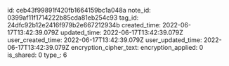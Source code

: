 id: ceb43f99891f420fb1664159bc1a048a
note_id: 0399af11f1714222b85cda81eb254c93
tag_id: 24dfc92b12e2416f979b2e667212934b
created_time: 2022-06-17T13:42:39.079Z
updated_time: 2022-06-17T13:42:39.079Z
user_created_time: 2022-06-17T13:42:39.079Z
user_updated_time: 2022-06-17T13:42:39.079Z
encryption_cipher_text: 
encryption_applied: 0
is_shared: 0
type_: 6